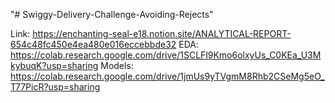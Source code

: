 "# Swiggy-Delivery-Challenge-Avoiding-Rejects" 

Link: https://enchanting-seal-e18.notion.site/ANALYTICAL-REPORT-654c48fc450e4ea480e016eccebbde32
EDA: https://colab.research.google.com/drive/1SCLFl9Kmo6olxyUs_C0KEa_U3MkybuqK?usp=sharing
Models: https://colab.research.google.com/drive/1jmUs9yTVgmM8Rhb2CSeMg5eO_T77PicR?usp=sharing
